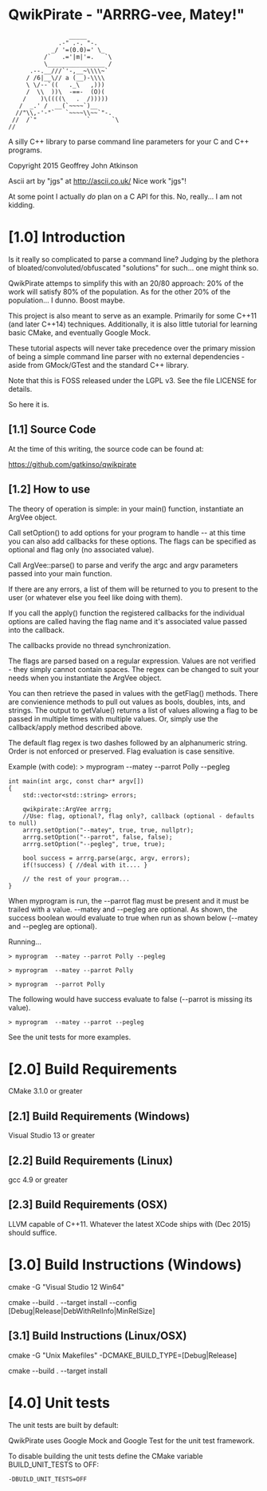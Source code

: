 QwikPirate - "ARRRG-vee, Matey!"
================================
                     _____
                  .-" .-. "-.
                _/ '=(0.0)=' \_
              /`   .='|m|'=.   `\
              \________________ /
          .--.__///`'-,__~\\\\~`
         / /6|__\// a (__)-\\\\
         \ \/--`((   ._\   ,)))
         /  \\  ))\  -==-  (O)(
        /    )\((((\   .  /)))))
       /  _.' /  __(`~~~~`)__
      //"\\,-'-"`   `~~~~\\~~`"-.
     //  /`"              `      `\
    //


A silly C++ library to parse command line parameters for your C and C++ programs.

Copyright 2015 Geoffrey John Atkinson

Ascii art by "jgs" at http://ascii.co.uk/  Nice work "jgs"!

At some point I actually *do* plan on a C API for this.  No, really... I am not kidding.

[1.0] Introduction
==================

Is it really so complicated to parse a command line?  Judging by the plethora
of bloated/convoluted/obfuscated "solutions" for such... one might think so.

QwikPirate attemps to simplify this with an 20/80 approach:  20% of the work will
satisfy 80% of the population. As for the other 20% of the population... I dunno.
Boost maybe.

This project is also meant to serve as an example.  Primarily for some C++11 
(and later C++14) techniques.  Additionally, it is also little tutorial for 
learning basic CMake, and eventually Google Mock.  

These tutorial aspects will never take precedence over the primary mission of 
being a simple command line parser with no external dependencies - aside from 
GMock/GTest and the standard C++ library.

Note that this is FOSS released under the LGPL v3.  See the file LICENSE
for details.

So here it is.

[1.1] Source Code
-----------------

At the time of this writing, the source code can be found at:

https://github.com/gatkinso/qwikpirate

[1.2] How to use
----------------

The theory of operation is simple:  in your main() function, instantiate an ArgVee object.  

Call setOption() to add options for your program to handle -- at this time you can also add callbacks
for these options.  The flags can be specified as optional and flag only (no associated value).

Call ArgVee::parse() to parse and verify the argc and argv parameters passed into your main function.

If there are any errors, a list of them will be returned to you to present to the user (or whatever else
you feel like doing with them).

If you call the apply() function the registered callbacks for the individual options are called having 
the flag name and it's associated value passed into the callback.

The callbacks provide no thread synchronization.

The flags are parsed based on a regular expression.  Values are not verified - they simply cannot contain spaces.
The regex can be changed to suit your needs when you instantiate the ArgVee object.

You can then retrieve the pased in values with the getFlag() methods.  There are convienience methods to
pull out values as bools, doubles, ints, and strings.  The output to getValue() returns a list of values allowing
a flag to be passed in multiple times with multiple values.  Or, simply use the callback/apply method described
above.

The default flag regex is two dashes followed by an alphanumeric string.  Order is not enforced or preserved.
Flag evaluation is case sensitive.

Example (with code):   > myprogram  --matey --parrot Polly --pegleg

    int main(int argc, const char* argv[])
    {
        std::vector<std::string> errors;
        
        qwikpirate::ArgVee arrrg;
        //Use: flag, optional?, flag only?, callback (optional - defaults to null)
        arrrg.setOption("--matey", true, true, nullptr);
        arrrg.setOption("--parrot", false, false);
        arrrg.setOption("--pegleg", true, true);
        
        bool success = arrrg.parse(argc, argv, errors);
        if(!success) { //deal with it.... }
        
        // the rest of your program...
    }

When myprogram is run, the --parrot flag must be present and it must be trailed with a value.  --matey and --pegleg
are optional.  As shown, the success boolean would evaluate to true when run as shown below (--matey and --pegleg are optional).

Running...

    > myprogram  --matey --parrot Polly --pegleg
    
    > myprogram  --matey --parrot Polly
    
    > myprogram  --parrot Polly

The following would have success evaluate to false (--parrot is missing its value).

    > myprogram  --matey --parrot --pegleg

See the unit tests for more examples.

[2.0] Build Requirements
========================

CMake 3.1.0 or greater

[2.1] Build Requirements (Windows)
----------------------------------

Visual Studio 13 or greater

[2.2] Build Requirements (Linux)
--------------------------------

gcc 4.9 or greater

[2.3] Build Requirements (OSX)
------------------------------

LLVM capable of C++11.  Whatever the latest XCode ships with (Dec 2015) should 
suffice.

[3.0] Build Instructions (Windows)
==================================

   cmake -G "Visual Studio 12 Win64" <source directory>
   
   cmake --build . --target install --config [Debug|Release|DebWithRelInfo|MinRelSize]


[3.1] Build Instructions (Linux/OSX)
------------------------------------

   cmake -G "Unix Makefiles" -DCMAKE_BUILD_TYPE=[Debug|Release] <source directory>
   
   cmake --build . --target install


[4.0] Unit tests
================

The unit tests are built by default:

QwikPirate uses Google Mock and Google Test for the unit test framework.

To disable building the unit tests define the CMake variable BUILD_UNIT_TESTS to OFF:

    -DBUILD_UNIT_TESTS=OFF

